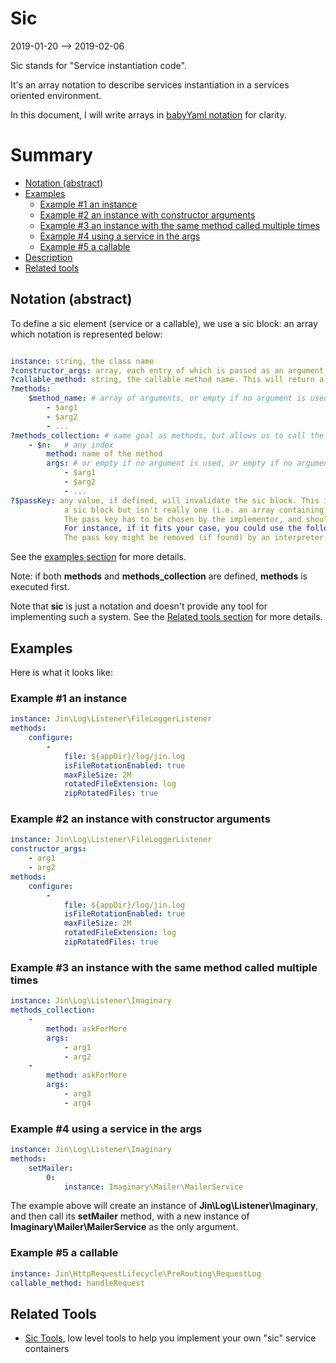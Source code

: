 Sic
========
2019-01-20 --> 2019-02-06


Sic stands for "Service instantiation code".

It's an array notation to describe services instantiation in a services oriented environment.

In this document, I will write arrays in [babyYaml notation](https://github.com/karayabin/universe-snapshot/tree/master/universe/BabyYaml) for clarity.





Summary
=======

- [Notation (abstract)](#notation-abstract)
- [Examples](#examples)
    - [Example #1 an instance](#example-1-an-instance)
    - [Example #2 an instance with constructor arguments](#example-2-an-instance-with-constructor-arguments)
    - [Example #3 an instance with the same method called multiple times](#example-3-an-instance-with-the-same-method-called-multiple-times)
    - [Example #4 using a service in the args](#example-4-using-a-service-in-the-args)
    - [Example #5 a callable](#example-5-a-callable)
- [Description](#description)
- [Related tools](#related-tools)









Notation (abstract)
-------------------


To define a sic element (service or a callable), we use a sic block: an array
which notation is represented below:


```yml

instance: string, the class name
?constructor_args: array, each entry of which is passed as an argument to the constructor
?callable_method: string, the callable method name. This will return a callable (otherwise, the instance will be returned).
?methods:
    $method_name: # array of arguments, or empty if no argument is used
        - $arg1
        - $arg2
        - ...
?methods_collection: # same goal as methods, but allows us to call the same method name multiple times (it's an alternative notation of methods)
    - $n:   # any index
        method: name of the method
        args: # or empty if no argument is used, or empty if no argument is used
            - $arg1
            - $arg2
            - ...
?$passKey: any value, if defined, will invalidate the sic block. This is useful if you want to use an array in an argument that looks like
            a sic block but isn't really one (i.e. an array containing an instance key for instance).
            The pass key has to be chosen by the implementor, and should be consistent across her project/application.
            For instance, if it fits your case, you could use the following: __pass__.
            The pass key might be removed (if found) by an interpreter, so that the intent of the array is not altered.

```



See the [examples section](#examples) for more details.


Note: if both **methods** and **methods_collection** are defined, **methods** is executed first.


Note that **sic** is just a notation and doesn't provide any tool for implementing such a system.
See the [Related tools section](#tools) for more details.







Examples
----------

Here is what it looks like:


### Example #1 an instance

```yaml
instance: Jin\Log\Listener\FileLoggerListener
methods:
    configure:
        -
            file: ${appDir}/log/jin.log
            isFileRotationEnabled: true
            maxFileSize: 2M
            rotatedFileExtension: log
            zipRotatedFiles: true
```


### Example #2 an instance with constructor arguments

```yaml
instance: Jin\Log\Listener\FileLoggerListener
constructor_args:
    - arg1
    - arg2
methods:
    configure:
        -
            file: ${appDir}/log/jin.log
            isFileRotationEnabled: true
            maxFileSize: 2M
            rotatedFileExtension: log
            zipRotatedFiles: true
```



### Example #3 an instance with the same method called multiple times

```yaml
instance: Jin\Log\Listener\Imaginary
methods_collection:
    -
        method: askForMore
        args:
            - arg1
            - arg2
    -
        method: askForMore
        args:
            - arg3
            - arg4
```



### Example #4 using a service in the args

```yaml
instance: Jin\Log\Listener\Imaginary
methods:
    setMailer:
        0:
            instance: Imaginary\Mailer\MailerService

```

The example above will create an instance of **Jin\Log\Listener\Imaginary**,
and then call its **setMailer** method, with a new instance of **Imaginary\Mailer\MailerService** as the only argument.







### Example #5 a callable
```yaml
instance: Jin\HttpRequestLifecycle\PreRouting\RequestLog
callable_method: handleRequest
```
















Related Tools
-------------


- [Sic Tools](https://github.com/karayabin/universe-snapshot/tree/master/universe/SicTools), low level tools to help you implement your own "sic" service containers



